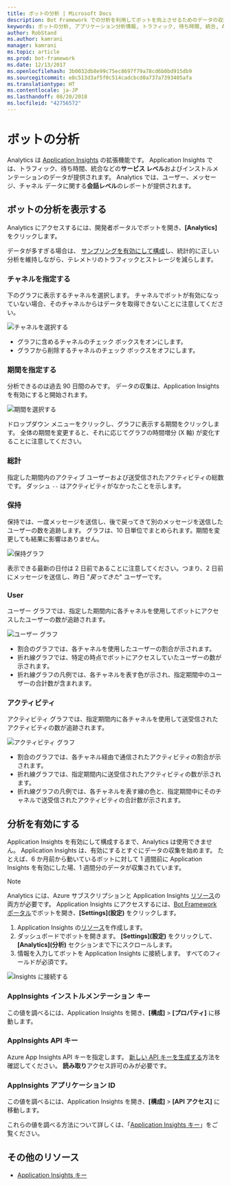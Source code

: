 ```yaml
---
title: ボットの分析 | Microsoft Docs
description: Bot Framework での分析を利用してボットを向上させるためのデータの収集と分析の使用方法について説明します。
keywords: ボットの分析, アプリケーション分析情報, トラフィック, 待ち時間, 統合, AppInsights
author: RobStand
ms.author: kamrani
manager: kamrani
ms.topic: article
ms.prod: bot-framework
ms.date: 12/13/2017
ms.openlocfilehash: 3b0032db8e99c75ec8697f79a78cd6b0bd915db9
ms.sourcegitcommit: e8c513d3af5f0c514cadcbcd0a737a7393405afa
ms.translationtype: HT
ms.contentlocale: ja-JP
ms.lasthandoff: 08/20/2018
ms.locfileid: "42756572"
---
```

# <a name="bot-analytics"></a>ボットの分析
Analytics は [Application Insights](/azure/application-insights/app-insights-analytics) の拡張機能です。 Application Insights では、トラフィック、待ち時間、統合などの**サービス レベル**およびインストルメンテーションのデータが提供されます。 Analytics では、ユーザー、メッセージ、チャネル データに関する**会話レベル**のレポートが提供されます。

## <a name="view-analytics-for-a-bot"></a>ボットの分析を表示する
Analytics にアクセスするには、開発者ポータルでボットを開き、**[Analytics]** をクリックします。

データが多すぎる場合は、 [サンプリングを有効にして構成](/azure/application-insights/app-insights-sampling)し、統計的に正しい分析を維持しながら、テレメトリのトラフィックとストレージを減らします。 

### <a name="specify-channel"></a>チャネルを指定する
下のグラフに表示するチャネルを選択します。 チャネルでボットが有効になっていない場合、そのチャネルからはデータを取得できないことに注意してください。

![チャネルを選択する](~/media/analytics-channels.png)

* グラフに含めるチャネルのチェック ボックスをオンにします。
* グラフから削除するチャネルのチェック ボックスをオフにします。

### <a name="specify-time-period"></a>期間を指定する
分析できるのは過去 90 日間のみです。 データの収集は、Application Insights を有効にすると開始されます。

![期間を選択する](~/media/analytics-timepick.png)

ドロップダウン メニューをクリックし、グラフに表示する期間をクリックします。
全体の期間を変更すると、それに応じてグラフの時間増分 (X 軸) が変化することに注意してください。

### <a name="grand-totals"></a>総計
指定した期間内のアクティブ ユーザーおよび送受信されたアクティビティの総数です。
ダッシュ `--` はアクティビティがなかったことを示します。

### <a name="retention"></a>保持
保持では、一度メッセージを送信し、後で戻ってきて別のメッセージを送信したユーザーの数を追跡します。
グラフは、10 日単位でまとめられます。期間を変更しても結果に影響はありません。

![保持グラフ](~/media/analytics-retention.png)

表示できる最新の日付は 2 日前であることに注意してください。つまり、2 日前にメッセージを送信し、昨日 "*戻ってきた*" ユーザーです。

### <a name="user"></a>User
ユーザー グラフでは、指定した期間内に各チャネルを使用してボットにアクセスしたユーザーの数が追跡されます。

![ユーザー グラフ](~/media/analytics-users.png)

* 割合のグラフでは、各チャネルを使用したユーザーの割合が示されます。
* 折れ線グラフでは、特定の時点でボットにアクセスしていたユーザーの数が示されます。
* 折れ線グラフの凡例では、各チャネルを表す色が示され、指定期間中のユーザーの合計数が含まれます。

### <a name="activities"></a>アクティビティ
アクティビティ グラフでは、指定期間内に各チャネルを使用して送受信されたアクティビティの数が追跡されます。

![アクティビティ グラフ](~/media/analytics-activities.png)

* 割合のグラフでは、各チャネル経由で通信されたアクティビティの割合が示されます。
* 折れ線グラフでは、指定期間内に送受信されたアクティビティの数が示されます。
* 折れ線グラフの凡例では、各チャネルを表す線の色と、指定期間中にそのチャネルで送受信されたアクティビティの合計数が示されます。 

## <a name="enable-analytics"></a>分析を有効にする
Application Insights を有効にして構成するまで、Analytics は使用できません。 Application Insights は、有効にするとすぐにデータの収集を始めます。 たとえば、6 か月前から動いているボットに対して 1 週間前に Application Insights を有効にした場、1 週間分のデータが収集されています。
> [!NOTE]
> Analytics には、Azure サブスクリプションと Application Insights [リソース](/azure/application-insights/app-insights-create-new-resource)の両方が必要です。
Application Insights にアクセスするには、[Bot Framework ポータル](https://dev.botframework.com/)でボットを開き、**[Settings]\(設定\)** をクリックします。

1. Application Insights の[リソース](/azure/application-insights/app-insights-create-new-resource)を作成します。
2. ダッシュボードでボットを開きます。 **[Settings]\(設定\)** をクリックして、**[Analytics]\(分析\)** セクションまで下にスクロールします。
3. 情報を入力してボットを Application Insights に接続します。 すべてのフィールドが必須です。

![Insights に接続する](~/media/analytics-enable.png)

### <a name="appinsights-instrumentation-key"></a>AppInsights インストルメンテーション キー
この値を調べるには、Application Insights を開き、**[構成]** > **[プロパティ]** に移動します。

### <a name="appinsights-api-key"></a>AppInsights API キー
Azure App Insights API キーを指定します。 [新しい API キーを生成する](https://dev.applicationinsights.io/documentation/Authorization/API-key-and-App-ID)方法を確認してください。 **読み取り**アクセス許可のみが必要です。

### <a name="appinsights-application-id"></a>AppInsights アプリケーション ID
この値を調べるには、Application Insights を開き、**[構成]** > **[API アクセス]** に移動します。

これらの値を調べる方法について詳しくは、「[Application Insights キー](~/bot-service-resources-app-insights-keys.md)」をご覧ください。

## <a name="additional-resources"></a>その他のリソース
* [Application Insights キー](~/bot-service-resources-app-insights-keys.md)